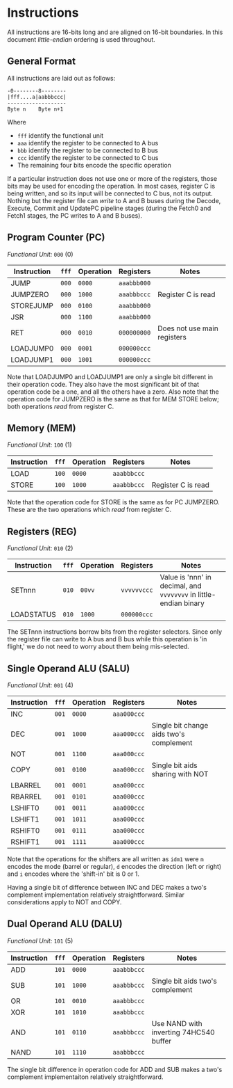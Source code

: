 # Instructions

All instructions are 16-bits long and are aligned on 16-bit boundaries.
In this document *little-endian* ordering is used throughout.

## General Format

All instructions are laid out as follows:

```
-0--------8--------
|fff....a|aabbbccc|
-------------------
Byte n    Byte n+1
```

Where

- `fff` identify the functional unit
- `aaa` identify the register to be connected to A bus
- `bbb` identify the register to be connected to B bus
- `ccc` identify the register to be connected to C bus
- The remaining four bits encode the specific operation

If a particular instruction does not use one or more of the
registers, those bits may be used for encoding the operation.
In most cases, register C is being written, and so its input
will be connected to C bus, not its output.
Nothing but the register file can *write* to A and B buses
during the Decode, Execute, Commit and UpdatePC pipeline
stages (during the Fetch0 and Fetch1 stages, the PC
writes to A and B buses).

## Program Counter (PC)

*Functional Unit:* `000` (0)

| Instruction | `fff` | Operation | Registers  | Notes |
|-------------|-------|-----------|------------|-------|
| JUMP        | `000` | `0000`    | `aaabbb000`|       |
| JUMPZERO    | `000` | `1000`    | `aaabbbccc`| Register C is read      |
| STOREJUMP   | `000` | `0100`    | `aaabbb000`|       |
| JSR         | `000` | `1100`    | `aaabbb000`|       |
| RET         | `000` | `0010`    | `000000000`| Does not use main registers      |
| LOADJUMP0   | `000` | `0001`    | `000000ccc`|       |
| LOADJUMP1   | `000` | `1001`    | `000000ccc`|       |

Note that LOADJUMP0 and LOADJUMP1 are only a single bit different
in their operation code.
They also have the most significant bit of that operation
code be a one, and all the others have a zero.
Also note that the operation code for JUMPZERO is the same
as that for MEM STORE below; both operations *read* from 
register C.


## Memory (MEM)

*Functional Unit:* `100` (1)

| Instruction | `fff` | Operation | Registers  | Notes |
|-------------|-------|-----------|------------|-------|
| LOAD        | `100` | `0000`    | `aaabbbccc`|       |
| STORE       | `100` | `1000`    | `aaabbbccc`| Register C is read      |

Note that the operation code for STORE is the same as for
PC JUMPZERO.
These are the two operations which *read* from register C.

## Registers (REG)

*Functional Unit:* `010` (2)

| Instruction | `fff` | Operation | Registers  | Notes |
|-------------|-------|-----------|------------|-------|
| SETnnn      | `010` | `00vv`    | `vvvvvvccc`| Value is 'nnn' in decimal, and `vvvvvvvv` in little-endian binary      |
| LOADSTATUS  | `010` | `1000`    | `000000ccc`|       |

The SETnnn instructions borrow bits from the register selectors.
Since only the register file can write to A bus and B bus
while this operation is 'in flight,' we do not need to
worry about them being mis-selected.

## Single Operand ALU (SALU)

*Functional Unit:* `001` (4)

| Instruction | `fff` | Operation | Registers  | Notes |
|-------------|-------|-----------|------------|-------|
| INC         | `001` | `0000`    | `aaa000ccc`|       |
| DEC         | `001` | `1000`    | `aaa000ccc`| Single bit change aids two's complement      |
| NOT         | `001` | `1100`    | `aaa000ccc`|       |
| COPY        | `001` | `0100`    | `aaa000ccc`| Single bit aids sharing with NOT |
| LBARREL     | `001` | `0001`    | `aaa000ccc`|       |
| RBARREL     | `001` | `0101`    | `aaa000ccc`|       |
| LSHIFT0     | `001` | `0011`    | `aaa000ccc`|       |
| LSHIFT1     | `001` | `1011`    | `aaa000ccc`|       |
| RSHIFT0     | `001` | `0111`    | `aaa000ccc`|       |
| RSHIFT1     | `001` | `1111`    | `aaa000ccc`|       |

Note that the operations for the shifters are all written as
`idm1` were `m` encodes the mode (barrel or regular), `d` encodes
the direction (left or right) and `i` encodes where the
'shift-in' bit is 0 or 1.

Having a single bit of difference between INC and
DEC makes a two's complement implementation relatively
straightforward.
Similar considerations apply to NOT and COPY.


## Dual Operand ALU (DALU)

*Functional Unit:* `101` (5)

| Instruction | `fff` | Operation | Registers  | Notes |
|-------------|-------|-----------|------------|-------|
| ADD         | `101` | `0000`    | `aaabbbccc`|       |
| SUB         | `101` | `1000`    | `aaabbbccc`| Single bit aids two's complement      |
| OR          | `101` | `0010`    | `aaabbbccc`|       |
| XOR         | `101` | `1010`    | `aaabbbccc`|       |
| AND         | `101` | `0110`    | `aaabbbccc`| Use NAND with inverting 74HC540 buffer      |
| NAND        | `101` | `1110`    | `aaabbbccc`|       |

The single bit difference in operation code for ADD and
SUB makes a two's complement implementaiton relatively
straightforward.